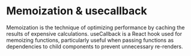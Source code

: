 # Memoization & usecallback

Memoization is the technique of optimizing performance by caching the results of expensive calculations. useCallback is a React hook used for memoizing functions, particularly useful when passing functions as dependencies to child components to prevent unnecessary re-renders.